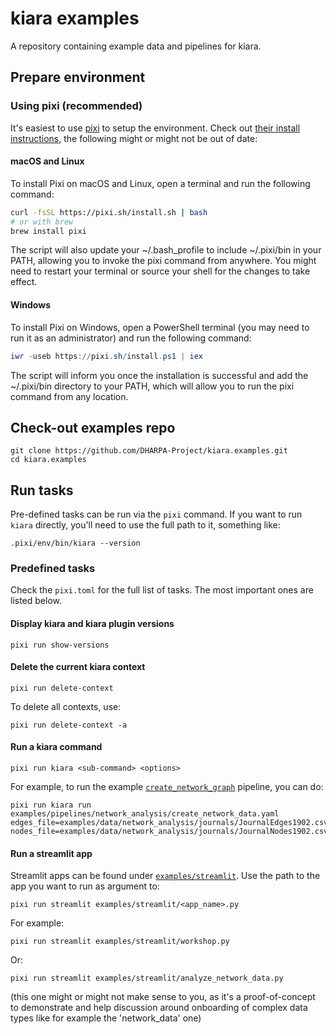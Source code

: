 # kiara examples

A repository containing example data and pipelines for kiara.

## Prepare environment

### Using pixi (recommended)

It's easiest to use [pixi](https://github.com/prefix-dev/pixi) to setup the environment. Check out [their install instructions](https://github.com/prefix-dev/pixi#installation), the following might or might not be out of date:

#### macOS and Linux
To install Pixi on macOS and Linux, open a terminal and run the following command:
```bash
curl -fsSL https://pixi.sh/install.sh | bash
# or with brew
brew install pixi
```
The script will also update your ~/.bash_profile to include ~/.pixi/bin in your PATH, allowing you to invoke the pixi command from anywhere.
You might need to restart your terminal or source your shell for the changes to take effect.

#### Windows
To install Pixi on Windows, open a PowerShell terminal (you may need to run it as an administrator) and run the following command:

```powershell
iwr -useb https://pixi.sh/install.ps1 | iex
```
The script will inform you once the installation is successful and add the ~/.pixi/bin directory to your PATH, which will allow you to run the pixi command from any location.

## Check-out examples repo

```
git clone https://github.com/DHARPA-Project/kiara.examples.git
cd kiara.examples
```

## Run tasks

Pre-defined tasks can be run via the `pixi` command. If you want to run `kiara` directly, you'll need to use the full 
path to it, something like:

```
.pixi/env/bin/kiara --version
```

### Predefined tasks

Check the `pixi.toml` for the full list of tasks. The most important ones are listed below.

#### Display kiara and kiara plugin versions

```
pixi run show-versions
```


#### Delete the current kiara context

```
pixi run delete-context
```

To delete all contexts, use:

```
pixi run delete-context -a
```

#### Run a kiara command

```
pixi run kiara <sub-command> <options>
```

For example, to run the example [`create_network_graph`](./examples/pipelines/network_analysis/create_network_data.yaml) pipeline, you can do:

```
pixi run kiara run examples/pipelines/network_analysis/create_network_data.yaml edges_file=examples/data/network_analysis/journals/JournalEdges1902.csv nodes_file=examples/data/network_analysis/journals/JournalNodes1902.csv
```

#### Run a streamlit app

Streamlit apps can be found under [`examples/streamlit`](https://github.com/DHARPA-Project/kiara.examples/tree/main/examples/streamlit). Use the path to the app you want to run as argument to:

```
pixi run streamlit examples/streamlit/<app_name>.py
```

For example:

```
pixi run streamlit examples/streamlit/workshop.py
```

Or: 

```
pixi run streamlit examples/streamlit/analyze_network_data.py
```

(this one might or might not make sense to you, as it's a proof-of-concept to demonstrate and help discussion around onboarding of complex data types like for example the 'network_data' one)

